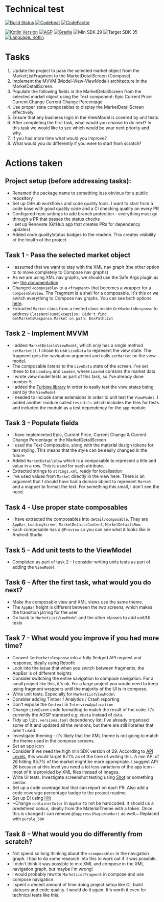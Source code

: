 # Technical test

[![Build Status](https://github.com/jamiescode/a-tech-test/actions/workflows/build.yml/badge.svg)](https://github.com/jamiescode/a-tech-test/actions/workflows/build.yml)
[![Codebeat](https://codebeat.co/badges/c5e98b1c-6946-439b-b18d-de78bbf8149e)](https://codebeat.co/projects/github-com-jamiescode-a-tech-test-main)
[![CodeFactor](https://www.codefactor.io/repository/github/jamiescode/a-tech-test/badge)](https://www.codefactor.io/repository/github/jamiescode/a-tech-test)

[![Kotlin Version](https://img.shields.io/badge/Kotlin-2.0.x-blue.svg)](https://kotlinlang.org)
[![AGP](https://img.shields.io/badge/AGP-8.x-blue?style=flat)](https://developer.android.com/studio/releases/gradle-plugin)
[![Gradle](https://img.shields.io/badge/Gradle-8.x-blue?style=flat)](https://gradle.org)
![Min SDK 29](https://img.shields.io/badge/Min%20SDK-29-839192?logo=android&logoColor=white)
![Target SDK 35](https://img.shields.io/badge/Target%20SDK-35-566573?logo=android&logoColor=white)
[![Language: Kotlin](https://img.shields.io/github/languages/top/jamiescode/a-tech-test.svg)](https://github.com/jamiescode/a-tech-test/search?l=kotlin)

# Tasks

1. Update the project to pass the selected market object from the MarketListFragment to the MarketDetailScreen (Compose).
2. Implement the MVVM (Model-View-ViewModel) architecture in the MarketDetailScreen.
3. Populate the following fields in the MarketDetailScreen from the selected market object using the Text component:
      Epic
      Current Price
      Current Change
      Current Change Percentage
4. Use proper state composables to display the MarketDetailScreen effectively.
5. Ensure that any business logic in the ViewModel is covered by unit tests.
6. After completing the first task, what would you choose to do next? In this task we would like to see which would be your next priority and why.
7. If you had more time what would you improve?
8. What would you do differently if you were to start from scratch?

# Actions taken

## Project setup (before addressing tasks):

* Renamed the package name to something less obvious for a public repository
* Set up GitHub workflows and code quality tools. I want to start from a code base with good quality code and a CI checking quality on every PR
* Configured repo settings to add branch protection - everything must go through a PR that passes the status checks
* I set up Renovate (GitHub app that creates PRs for dependency updates)
* Added code quality/status badges to the readme. This creates visibility of the health of the project.

## Task 1 - Pass the selected market object

* I assumed that we want to stay with the XML nav graph (the other option to to move completely to Compose nav graphs)
* As we are using XML nav graphs, we should use the Safe Args plugin as per [the documentation](https://developer.android.com/guide/navigation/use-graph/pass-data#Safe-args) 
* Changed `<composable>` to a `<fragment>` that becomes a wrapper for a `ComposableView`. The Fragment is a shell for a composable. It's this or we switch everything to Compose nav graphs. You can see both options [here](https://developer.android.com/guide/navigation/design#frameworks).
* Extracted `Market` class from a nested class inside `GetMarketsResponse` to address `ClassNotFoundException: Didn't find GetMarketsResponse.Market on path: DexPathList` 

## Task 2 - Implement MVVM

* I added `MarketDetailsViewModel`, which only has a single method `setMarket()`. I chose to use `LiveData` to represent the view state. The fragment gets the navigation argument and calls `setMarket` on the view model.
* The composable listens to the `LiveData` state of the screen. I've set these to be `Loading` and `Loaded`, where `Loaded` contains the market data.
* I wrote view model tests as part of this task, so I've already done number 5.
* I added the [Turbine library](https://github.com/cashapp/turbine) in order to easily test the view states being sent by the `ViewModel`
* I needed to include some extensions in order to unit test the `ViewModel`. I added another module called `testutils` which includes the files for tests and included the module as a test dependency for the `app` module.

## Task 3 - Populate fields

* I have implemented Epic, Current Price, Current Change & Current Change Percentage in the MarketDetailScreen
* I used the Text Composable, along with the material design tokens for text styling. This means that the style can be easily changed in the future
* Added `MarketDetailsRow` which is a composable to represent a title and value in a row. This is used for each attribute.
* Extracted strings to `strings.xml`, ready for localisation
* I've used values from `Market` directly in the view here. There is an argument that I should have had a domain object to represent `Market` and a mapper to format the text. For something this small, I don't see the need.

## Task 4 - Use proper state composables

* I have extracted the composables into `detail/composable`. They are `AppBar`, `LoadingScreen`, `MarketDetailsContent`, `MarketDetailsRow`.
* Each composable has a `@Preview` so you can see what it looks like in Android Studio

## Task 5 - Add unit tests to the ViewModel

* Completed as part of task 2 - I consider writing units tests as part of adding the `ViewModel`

## Task 6 - After the first task, what would you do next?

* Make the composable view and XML views use the same theme.
* The `AppBar` height is different between the two screens, which makes the transition jarring for the user
* Go back to `MarketListViewModel` and the other classes to add unit/UI tests

## Task 7 - What would you improve if you had more time?

* Convert `GetMarketsResponse` into a fully fledged API request and response, ideally using Retrofit
* Look into the issue that when you switch between fragments, the AppBar is of different heights
* Consider switching the entire navigation to compose navigation. For a small project like this, it's ok. For a large project you would need to keep using fragment wrappers until the majority of the UI is in compose.
* Write unit tests. Especially for `MarketListViewModel`
* Consider adding Timber / Analytics / Crash reporting
* Don't expose the `Context` in `InterviewApplication`
* Change `LiveEvent` code formatting to match the result of the code. It's currently the AOSP standard e.g. `mData` instead of `data`.
* Tidy up `libs.versions.toml` dependency list. I've already organised some of it and updated all the versions, but there are still libraries that aren't used.
* Investigate theming - it's likely that the XML theme is not going to match the theme used in the compose screens.
* Set an app icon
* Consider if we need the high min SDK version of 29. According to [API Levels](https://apilevels.com/), this would target 87.1% as of the time of writing this. A min API of 26 hitting 95.7% of the market might be more appropriate. I suggest API 26 because at this level you need a lot less variations of the app icon - most of it is provided by XML files instead of images.
* Write UI tests. Investigate screenshot testing using [Shot](https://github.com/pedrovgs/Shot) or something similar.
* Set up a code coverage tool that can report on each PR. Also add a code coverage percentage badge to the project readme.
* Set up DI using [Hilt](https://developer.android.com/training/dependency-injection/hilt-android)
* ~Change `containerColor` in `AppBar` to not be hardcoded. It should us a predefined colour, ideally from the MaterialTheme with a token. Once this is changed I can remove `@Suppress(MagicNumber)` as well.~ Replaced with `purple_500`

## Task 8 - What would you do differently from scratch?

* Not spend so long thinking about the `<composable>` in the navigation graph. I had to do some research into this to work out if it was possible.
* I didn't think it was possible to mix XML and compose in the XML navigation graph, but maybe I'm wrong!
* I would probably rewrite `MarketListFragment` in compose and use compose navigation
* I spent a decent amount of time doing project setup like CI, build statuses and code quality. I would do it again. It's worth it even for technical tests like this.